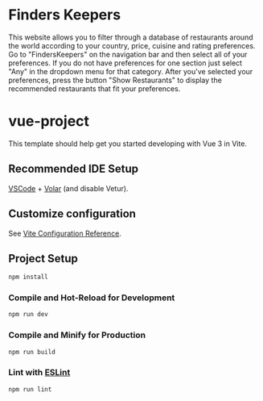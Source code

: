 # Finders Keepers

This website allows you to filter through a database of restaurants around the world according to your country, price, cuisine and rating preferences. 
Go to "FindersKeepers" on the navigation bar and then select all of your preferences. If you do not have preferences for one section just select "Any" in the dropdown menu for that category. After you've selected your preferences, press the button "Show Restaurants" to display the recommended restaurants that fit your preferences.

# vue-project

This template should help get you started developing with Vue 3 in Vite.

## Recommended IDE Setup

[VSCode](https://code.visualstudio.com/) + [Volar](https://marketplace.visualstudio.com/items?itemName=Vue.volar) (and disable Vetur).

## Customize configuration

See [Vite Configuration Reference](https://vitejs.dev/config/).

## Project Setup

```sh
npm install
```

### Compile and Hot-Reload for Development

```sh
npm run dev
```

### Compile and Minify for Production

```sh
npm run build
```

### Lint with [ESLint](https://eslint.org/)

```sh
npm run lint
```
